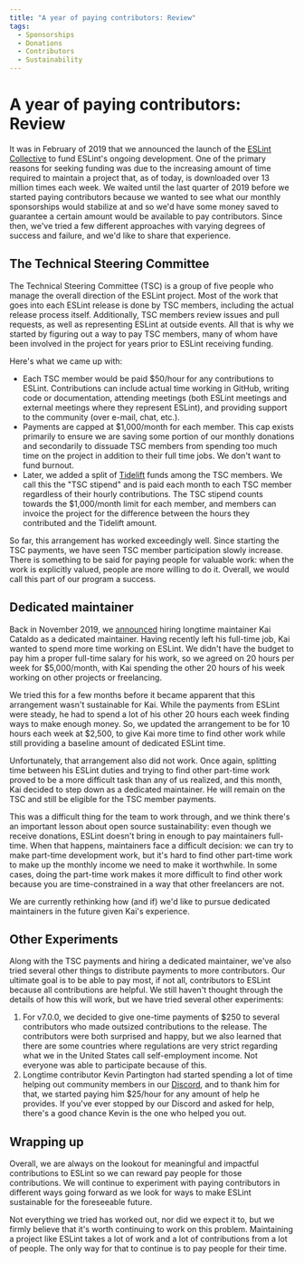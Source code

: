 ```yaml
---
title: "A year of paying contributors: Review"
tags:
  - Sponsorships
  - Donations
  - Contributors
  - Sustainability
---
```


# A year of paying contributors: Review

It was in February of 2019 that we announced the launch of the [ESLint Collective](https://eslint.org/blog/2019/02/funding-eslint-future) to fund ESLint's ongoing development. One of the primary reasons for seeking funding was due to the increasing amount of time required to maintain a project that, as of today, is downloaded over 13 million times each week. We waited until the last quarter of 2019 before we started paying contributors because we wanted to see what our monthly sponsorships would stabilize at and so we'd have some money saved to guarantee a certain amount would be available to pay contributors. Since then, we've tried a few different approaches with varying degrees of success and failure, and we'd like to share that experience.

## The Technical Steering Committee

The Technical Steering Committee (TSC) is a group of five people who manage the overall direction of the ESLint project. Most of the work that goes into each ESLint release is done by TSC members, including the actual release process itself. Additionally, TSC members review issues and pull requests, as well as representing ESLint at outside events. All that is why we started by figuring out a way to pay TSC members, many of whom have been involved in the project for years prior to ESLint receiving funding.

Here's what we came up with:

* Each TSC member would be paid $50/hour for any contributions to ESLint. Contributions can include actual time working in GitHub, writing code or documentation, attending meetings (both ESLint meetings and external meetings where they represent ESLint), and providing support to the community (over e-mail, chat, etc.).
* Payments are capped at $1,000/month for each member. This cap exists primarily to ensure we are saving some portion of our monthly donations and secondarily to dissuade TSC members from spending too much time on the project in addition to their full time jobs. We don't want to fund burnout.
* Later, we added a split of [Tidelift](https://tidelift.com/funding/github/npm/eslint) funds among the TSC members. We call this the "TSC stipend" and is paid each month to each TSC member regardless of their hourly contributions. The TSC stipend counts towards the $1,000/month limit for each member, and members can invoice the project for the difference between the hours they contributed and the Tidelift amount.

So far, this arrangement has worked exceedingly well. Since starting the TSC payments, we have seen TSC member participation slowly increase. There is something to be said for paying people for valuable work: when the work is explicitly valued, people are more willing to do it. Overall, we would call this part of our program a success.

## Dedicated maintainer

Back in November 2019, we [announced](https://eslint.org/blog/2019/11/funding-update) hiring longtime maintainer Kai Cataldo as a dedicated maintainer. Having recently left his full-time job, Kai wanted to spend more time working on ESLint. We didn't have the budget to pay him a proper full-time salary for his work, so we agreed on 20 hours per week for $5,000/month, with Kai spending the other 20 hours of his week working on other projects or freelancing.

We tried this for a few months before it became apparent that this arrangement wasn't sustainable for Kai. While the payments from ESLint were steady, he had to spend a lot of his other 20 hours each week finding ways to make enough money. So, we updated the arrangement to be for 10 hours each week at $2,500, to give Kai more time to find other work while still providing a baseline amount of dedicated ESLint time.

Unfortunately, that arrangement also did not work. Once again, splitting time between his ESLint duties and trying to find other part-time work proved to be a more difficult task than any of us realized, and this month, Kai decided to step down as a dedicated maintainer. He will remain on the TSC and still be eligible for the TSC member payments.

This was a difficult thing for the team to work through, and we think there's an important lesson about open source sustainability: even though we receive donations, ESLint doesn't bring in enough to pay maintainers full-time. When that happens, maintainers face a difficult decision: we can try to make part-time development work, but it's hard to find other part-time work to make up the monthly income we need to make it worthwhile. In some cases, doing the part-time work makes it more difficult to find other work because you are time-constrained in a way that other freelancers are not.

We are currently rethinking how (and if) we'd like to pursue dedicated maintainers in the future given Kai's experience.

## Other Experiments

Along with the TSC payments and hiring a dedicated maintainer, we've also tried several other things to distribute payments to more contributors. Our ultimate goal is to be able to pay most, if not all, contributors to ESLint because all contributions are helpful. We still haven't thought through the details of how this will work, but we have tried several other experiments:

1. For v7.0.0, we decided to give one-time payments of $250 to several contributors who made outsized contributions to the release. The contributors were both surprised and happy, but we also learned that there are some countries where regulations are very strict regarding what we in the United States call self-employment income. Not everyone was able to participate because of this.
1. Longtime contributor Kevin Partington had started spending a lot of time helping out community members in our [Discord](https://eslint.org/chat), and to thank him for that, we started paying him $25/hour for any amount of help he provides. If you've ever stopped by our Discord and asked for help, there's a good chance Kevin is the one who helped you out.

## Wrapping up

Overall, we are always on the lookout for meaningful and impactful contributions to ESLint so we can reward pay people for those contributions. We will continue to experiment with paying contributors in different ways going forward as we look for ways to make ESLint sustainable for the foreseeable future.

Not everything we tried has worked out, nor did we expect it to, but we firmly believe that it's worth continuing to work on this problem. Maintaining a project like ESLint takes a lot of work and a lot of contributions from a lot of people. The only way for that to continue is to pay people for their time.
